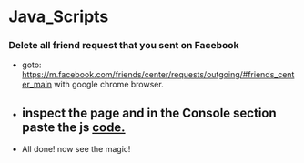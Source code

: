 # Java_Scripts
### Delete all friend request that you sent on Facebook
-  goto: https://m.facebook.com/friends/center/requests/outgoing/#friends_center_main with google chrome browser.
- ## inspect the page and in the Console section paste the js [code.](https://github.com/ShahriarShafin/Java_Scripts/blob/master/FB%20send%20req%20del.js/)
- All done! now see the magic!
